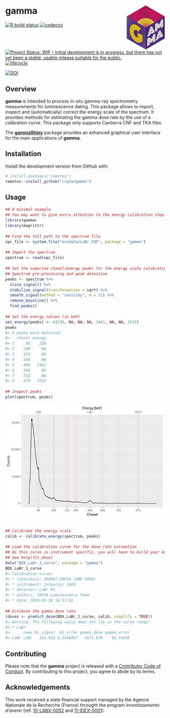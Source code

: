 
<!-- README.md is generated from README.Rmd. Please edit that file -->

# gamma <img width=120px src="man/figures/logo.png" align="right" />

[![R build
status](https://github.com/crp2a/gamma/workflows/R-CMD-check/badge.svg)](https://github.com/crp2a/gamma/actions)
[![codecov](https://codecov.io/gh/crp2a/gamma/branch/master/graph/badge.svg)](https://codecov.io/gh/crp2a/gamma)

<!-- CRAN badges
[![CRAN Version](http://www.r-pkg.org/badges/version/gamma)](https://cran.r-project.org/package=gamma)
[![CRAN checks](https://cranchecks.info/badges/worst/gamma)](https://cran.r-project.org/web/checks/check_results_gamma.html)
[![CRAN Downloads](http://cranlogs.r-pkg.org/badges/gamma)](https://cran.r-project.org/package=gamma)
-->

[![Project Status: WIP – Initial development is in progress, but there
has not yet been a stable, usable release suitable for the
public.](https://www.repostatus.org/badges/latest/wip.svg)](https://www.repostatus.org/#wip)
[![lifecycle](https://img.shields.io/badge/lifecycle-experimental-orange.svg)](https://www.tidyverse.org/lifecycle/#experimental)

[![DOI](https://zenodo.org/badge/DOI/10.5281/zenodo.2652393.svg)](https://doi.org/10.5281/zenodo.2652393)

## Overview

**gamma** is intended to process in-situ gamma-ray spectrometry
measurements for luminescence dating. This package allows to import,
inspect and (automatically) correct the energy scale of the spectrum. It
provides methods for estimating the gamma dose rate by the use of a
calibration curve. This package only supports Canberra CNF and TKA
files.

The [**gammaShiny**](https://github.com/crp2a/gammaShiny) package
provides an exhanced graphical user interface for the main applications
of **gamma**.

## Installation

Install the development version from GitHub with:

``` r
# install.packages("remotes")
remotes::install_github("crp2a/gamma")
```

## Usage

``` r
## A minimal example
## You may want to give extra attention to the energy calibration step
library(gamma)
library(magrittr)

## Find the full path to the spectrum file
spc_file <- system.file("extdata/LaBr.CNF", package = "gamma")

## Import the spectrum
spectrum <- read(spc_file)

## Set the expected chanel/energy peaks for the energy scale calibration
## Spectrum pre-processing and peak detection
peaks <- spectrum %>%
  slice_signal() %>%
  stabilize_signal(transformation = sqrt) %>%
  smooth_signal(method = "savitzky", m = 21) %>%
  remove_baseline() %>%
  find_peaks()

## Set the energy values (in keV)
set_energy(peaks) <- c(238, NA, NA, NA, 1461, NA, NA, 2615)
peaks
#> 8 peaks were detected:
#>   chanel energy
#> 1     86    238
#> 2    208     NA
#> 3    314     NA
#> 4    384     NA
#> 5    496   1461
#> 6    596     NA
#> 7    722     NA
#> 8    879   2615

## Inspect peaks
plot(spectrum, peaks)
```

<img src="man/figures/README-usage-1.png" style="display: block; margin: auto;" />

``` r

## Calibrate the energy scale
calib <- calibrate_energy(spectrum, peaks)

## Load the calibration curve for the dose rate estimation
## As this curve is instrument specific, you will have to build your own
## See help(fit_dose)
data("BDX_LaBr_1_curve", package = "gamma")
BDX_LaBr_1_curve
#> Calibration curve:
#> * laboratory: IRAMAT-CRP2A (UMR 5060)
#> * instrument: InSpector 1000
#> * detector: LaBr #1
#> * authors: CRP2A Luminescence Team
#> * date: 2020-02-28 16:31:01

## Estimate the gamma dose rate
(doses <- predict_dose(BDX_LaBr_1_curve, calib, simplify = TRUE))
#> Warning: The following value does not lie in the curve range:
#> * LaBr
#>      name Ni_signal  Ni_error gamma_dose gamma_error
#> LaBr LaBr   141.014 0.3148497   4171.876    92.54298
```

## Contributing

Please note that the **gamma** project is released with a [Contributor
Code of
Conduct](https://github.com/crp2a/gamma/blob/master/.github/CODE_OF_CONDUCT.md).
By contributing to this project, you agree to abide by its terms.

## Acknowledgements

This work received a state financial support managed by the Agence
Nationale de la Recherche (France) throught the program *Investissements
d’avenir* (ref. [10-LABX-0052](https://lascarbx.labex.u-bordeaux.fr) and
[11-IDEX-0001](https://amidex.univ-amu.fr)).
